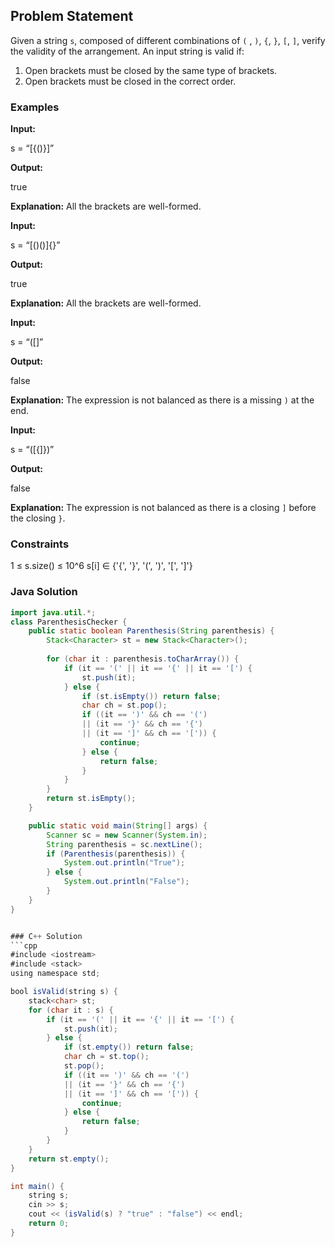 ## Problem Statement
Given a string `s`, composed of different combinations of `(` , `)`, `{`, `}`, `[`, `]`, verify the validity of the arrangement.
An input string is valid if:

1. Open brackets must be closed by the same type of brackets.
2. Open brackets must be closed in the correct order.

### Examples

**Input:**

s = “[{()}]”

**Output:**

true

**Explanation:** All the brackets are well-formed.

**Input:**

s = “[()()]{}”

**Output:**

true

**Explanation:** All the brackets are well-formed.

**Input:**

s = “([]”

**Output:**

false

**Explanation:** The expression is not balanced as there is a missing `)` at the end.

**Input:**

s = “([{]})”

**Output:**

false

**Explanation:** The expression is not balanced as there is a closing `]` before the closing `}`.

### Constraints
1 ≤ s.size() ≤ 10^6
s[i] ∈ {'{', '}', '(', ')', '[', ']'}

### Java Solution

```java
import java.util.*;
class ParenthesisChecker {
    public static boolean Parenthesis(String parenthesis) {
        Stack<Character> st = new Stack<Character>();
      
        for (char it : parenthesis.toCharArray()) {
            if (it == '(' || it == '{' || it == '[') {
                st.push(it);
            } else {
                if (st.isEmpty()) return false;
                char ch = st.pop();
                if ((it == ')' && ch == '(') 
                || (it == '}' && ch == '{')
                || (it == ']' && ch == '[')) {
                    continue;
                } else {
                    return false;
                }
            }
        }
        return st.isEmpty();
    }

    public static void main(String[] args) {
        Scanner sc = new Scanner(System.in);
        String parenthesis = sc.nextLine();
        if (Parenthesis(parenthesis)) {
            System.out.println("True");
        } else {
            System.out.println("False");
        }
    }
}


### C++ Solution
```cpp
#include <iostream>
#include <stack>
using namespace std;

bool isValid(string s) {
    stack<char> st;
    for (char it : s) {
        if (it == '(' || it == '{' || it == '[') {
            st.push(it);
        } else {
            if (st.empty()) return false;
            char ch = st.top();
            st.pop();
            if ((it == ')' && ch == '(') 
            || (it == '}' && ch == '{')
            || (it == ']' && ch == '[')) {
                continue;
            } else {
                return false;
            }
        }
    }
    return st.empty();
}

int main() {
    string s;
    cin >> s;
    cout << (isValid(s) ? "true" : "false") << endl;
    return 0;
}

